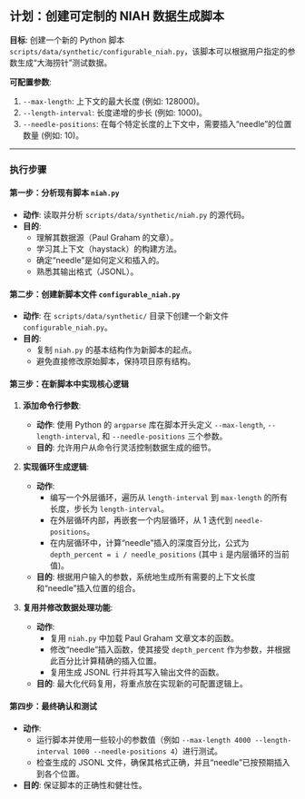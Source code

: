 ## 计划：创建可定制的 NIAH 数据生成脚本

**目标**: 创建一个新的 Python 脚本 `scripts/data/synthetic/configurable_niah.py`，该脚本可以根据用户指定的参数生成“大海捞针”测试数据。

**可配置参数**:
1.  `--max-length`: 上下文的最大长度 (例如: 128000)。
2.  `--length-interval`: 长度递增的步长 (例如: 1000)。
3.  `--needle-positions`: 在每个特定长度的上下文中，需要插入“needle”的位置数量 (例如: 10)。

---

### **执行步骤**

#### **第一步：分析现有脚本 `niah.py`**

- **动作**: 读取并分析 `scripts/data/synthetic/niah.py` 的源代码。
- **目的**:
    - 理解其数据源（Paul Graham 的文章）。
    - 学习其上下文（haystack）的构建方法。
    - 确定“needle”是如何定义和插入的。
    - 熟悉其输出格式（JSONL）。

#### **第二步：创建新脚本文件 `configurable_niah.py`**

- **动作**: 在 `scripts/data/synthetic/` 目录下创建一个新文件 `configurable_niah.py`。
- **目的**:
    - 复制 `niah.py` 的基本结构作为新脚本的起点。
    - 避免直接修改原始脚本，保持项目原有结构。

#### **第三步：在新脚本中实现核心逻辑**

1.  **添加命令行参数**:
    - **动作**: 使用 Python 的 `argparse` 库在脚本开头定义 `--max-length`, `--length-interval`, 和 `--needle-positions` 三个参数。
    - **目的**: 允许用户从命令行灵活控制数据生成的细节。

2.  **实现循环生成逻辑**:
    - **动作**:
        - 编写一个外层循环，遍历从 `length-interval` 到 `max-length` 的所有长度，步长为 `length-interval`。
        - 在外层循环内部，再嵌套一个内层循环，从 1 迭代到 `needle-positions`。
        - 在内层循环中，计算“needle”插入的深度百分比，公式为 `depth_percent = i / needle_positions` (其中 `i` 是内层循环的当前值)。
    - **目的**: 根据用户输入的参数，系统地生成所有需要的上下文长度和“needle”插入位置的组合。

3.  **复用并修改数据处理功能**:
    - **动作**:
        - 复用 `niah.py` 中加载 Paul Graham 文章文本的函数。
        - 修改“needle”插入函数，使其接受 `depth_percent` 作为参数，并根据此百分比计算精确的插入位置。
        - 复用生成 JSONL 行并将其写入输出文件的函数。
    - **目的**: 最大化代码复用，将重点放在实现新的可配置逻辑上。

#### **第四步：最终确认和测试**

- **动作**:
    - 运行脚本并使用一些较小的参数值（例如 `--max-length 4000 --length-interval 1000 --needle-positions 4`）进行测试。
    - 检查生成的 JSONL 文件，确保其格式正确，并且“needle”已按预期插入到各个位置。
- **目的**: 保证脚本的正确性和健壮性。
